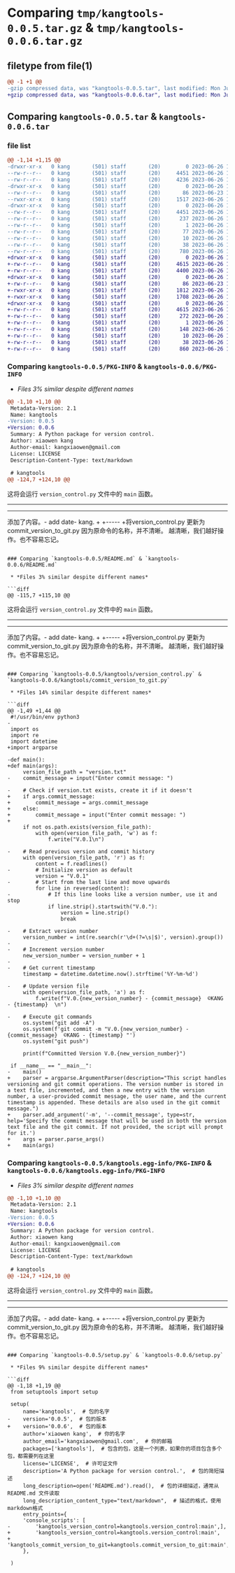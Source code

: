 # Comparing `tmp/kangtools-0.0.5.tar.gz` & `tmp/kangtools-0.0.6.tar.gz`

## filetype from file(1)

```diff
@@ -1 +1 @@
-gzip compressed data, was "kangtools-0.0.5.tar", last modified: Mon Jun 26 14:46:25 2023, max compression
+gzip compressed data, was "kangtools-0.0.6.tar", last modified: Mon Jun 26 15:14:20 2023, max compression
```

## Comparing `kangtools-0.0.5.tar` & `kangtools-0.0.6.tar`

### file list

```diff
@@ -1,14 +1,15 @@
-drwxr-xr-x   0 kang       (501) staff       (20)        0 2023-06-26 14:46:25.103304 kangtools-0.0.5/
--rw-r--r--   0 kang       (501) staff       (20)     4451 2023-06-26 14:46:25.103196 kangtools-0.0.5/PKG-INFO
--rw-r--r--   0 kang       (501) staff       (20)     4236 2023-06-26 14:44:08.000000 kangtools-0.0.5/README.md
-drwxr-xr-x   0 kang       (501) staff       (20)        0 2023-06-26 14:46:25.102342 kangtools-0.0.5/kangtools/
--rw-r--r--   0 kang       (501) staff       (20)       86 2023-06-23 19:39:26.000000 kangtools-0.0.5/kangtools/__init__.py
--rwxr-xr-x   0 kang       (501) staff       (20)     1517 2023-06-26 14:42:53.000000 kangtools-0.0.5/kangtools/version_control.py
-drwxr-xr-x   0 kang       (501) staff       (20)        0 2023-06-26 14:46:25.103048 kangtools-0.0.5/kangtools.egg-info/
--rw-r--r--   0 kang       (501) staff       (20)     4451 2023-06-26 14:46:25.000000 kangtools-0.0.5/kangtools.egg-info/PKG-INFO
--rw-r--r--   0 kang       (501) staff       (20)      237 2023-06-26 14:46:25.000000 kangtools-0.0.5/kangtools.egg-info/SOURCES.txt
--rw-r--r--   0 kang       (501) staff       (20)        1 2023-06-26 14:46:25.000000 kangtools-0.0.5/kangtools.egg-info/dependency_links.txt
--rw-r--r--   0 kang       (501) staff       (20)       77 2023-06-26 14:46:25.000000 kangtools-0.0.5/kangtools.egg-info/entry_points.txt
--rw-r--r--   0 kang       (501) staff       (20)       10 2023-06-26 14:46:25.000000 kangtools-0.0.5/kangtools.egg-info/top_level.txt
--rw-r--r--   0 kang       (501) staff       (20)       38 2023-06-26 14:46:25.103337 kangtools-0.0.5/setup.cfg
--rw-r--r--   0 kang       (501) staff       (20)      780 2023-06-26 14:45:51.000000 kangtools-0.0.5/setup.py
+drwxr-xr-x   0 kang       (501) staff       (20)        0 2023-06-26 15:14:20.117156 kangtools-0.0.6/
+-rw-r--r--   0 kang       (501) staff       (20)     4615 2023-06-26 15:14:20.117039 kangtools-0.0.6/PKG-INFO
+-rw-r--r--   0 kang       (501) staff       (20)     4400 2023-06-26 15:10:15.000000 kangtools-0.0.6/README.md
+drwxr-xr-x   0 kang       (501) staff       (20)        0 2023-06-26 15:14:20.116196 kangtools-0.0.6/kangtools/
+-rw-r--r--   0 kang       (501) staff       (20)       86 2023-06-23 19:39:26.000000 kangtools-0.0.6/kangtools/__init__.py
+-rwxr-xr-x   0 kang       (501) staff       (20)     1812 2023-06-26 15:06:30.000000 kangtools-0.0.6/kangtools/commit_version_to_git.py
+-rwxr-xr-x   0 kang       (501) staff       (20)     1708 2023-06-26 15:03:27.000000 kangtools-0.0.6/kangtools/version_control.py
+drwxr-xr-x   0 kang       (501) staff       (20)        0 2023-06-26 15:14:20.116896 kangtools-0.0.6/kangtools.egg-info/
+-rw-r--r--   0 kang       (501) staff       (20)     4615 2023-06-26 15:14:20.000000 kangtools-0.0.6/kangtools.egg-info/PKG-INFO
+-rw-r--r--   0 kang       (501) staff       (20)      272 2023-06-26 15:14:20.000000 kangtools-0.0.6/kangtools.egg-info/SOURCES.txt
+-rw-r--r--   0 kang       (501) staff       (20)        1 2023-06-26 15:14:20.000000 kangtools-0.0.6/kangtools.egg-info/dependency_links.txt
+-rw-r--r--   0 kang       (501) staff       (20)      148 2023-06-26 15:14:20.000000 kangtools-0.0.6/kangtools.egg-info/entry_points.txt
+-rw-r--r--   0 kang       (501) staff       (20)       10 2023-06-26 15:14:20.000000 kangtools-0.0.6/kangtools.egg-info/top_level.txt
+-rw-r--r--   0 kang       (501) staff       (20)       38 2023-06-26 15:14:20.117190 kangtools-0.0.6/setup.cfg
+-rw-r--r--   0 kang       (501) staff       (20)      860 2023-06-26 15:14:12.000000 kangtools-0.0.6/setup.py
```

### Comparing `kangtools-0.0.5/PKG-INFO` & `kangtools-0.0.6/PKG-INFO`

 * *Files 3% similar despite different names*

```diff
@@ -1,10 +1,10 @@
 Metadata-Version: 2.1
 Name: kangtools
-Version: 0.0.5
+Version: 0.0.6
 Summary: A Python package for version control.
 Author: xiaowen kang
 Author-email: kangxiaowen@gmail.com
 License: LICENSE
 Description-Content-Type: text/markdown
 
 # kangtools
@@ -124,7 +124,10 @@
 ```
 
 这将会运行 `version_control.py` 文件中的 `main` 函数。
 
 -----
 ------
 添加了内容。- add date- kang.
+
+-----
+将version_control.py 更新为 commit_version_to_git.py  因为原命令的名称，并不清晰。 越清晰，我们越好操作。也不容易忘记。
```

### Comparing `kangtools-0.0.5/README.md` & `kangtools-0.0.6/README.md`

 * *Files 3% similar despite different names*

```diff
@@ -115,7 +115,10 @@
 ```
 
 这将会运行 `version_control.py` 文件中的 `main` 函数。
 
 -----
 ------
 添加了内容。- add date- kang.
+
+-----
+将version_control.py 更新为 commit_version_to_git.py  因为原命令的名称，并不清晰。 越清晰，我们越好操作。也不容易忘记。
```

### Comparing `kangtools-0.0.5/kangtools/version_control.py` & `kangtools-0.0.6/kangtools/commit_version_to_git.py`

 * *Files 14% similar despite different names*

```diff
@@ -1,49 +1,44 @@
 #!/usr/bin/env python3
-
 import os
 import re
 import datetime
+import argparse
 
-def main():
+def main(args):
     version_file_path = "version.txt"
-    commit_message = input("Enter commit message: ")
 
-    # Check if version.txt exists, create it if it doesn't
+    if args.commit_message:
+        commit_message = args.commit_message
+    else:
+        commit_message = input("Enter commit message: ")
+
     if not os.path.exists(version_file_path):
         with open(version_file_path, 'w') as f:
             f.write("V.0.1\n")
 
-    # Read previous version and commit history
     with open(version_file_path, 'r') as f:
         content = f.readlines()
-        # Initialize version as default
         version = "V.0.1"
-        # Start from the last line and move upwards
         for line in reversed(content):
-            # If this line looks like a version number, use it and stop
             if line.strip().startswith("V.0."):
                 version = line.strip()
                 break
 
-    # Extract version number
     version_number = int(re.search(r'\d+(?=\s|$)', version).group())
-
-    # Increment version number
     new_version_number = version_number + 1
-
-    # Get current timestamp
     timestamp = datetime.datetime.now().strftime('%Y-%m-%d')
 
-    # Update version file
     with open(version_file_path, 'a') as f:
         f.write(f"V.0.{new_version_number} - {commit_message}  ©KANG - {timestamp}  \n")
 
-    # Execute git commands
     os.system("git add -A")
     os.system(f'git commit -m "V.0.{new_version_number} - {commit_message}  ©KANG - {timestamp} "')
     os.system("git push")
 
     print(f"Committed Version V.0.{new_version_number}")
 
 if __name__ == "__main__":
-    main()
+    parser = argparse.ArgumentParser(description="This script handles versioning and git commit operations. The version number is stored in a text file, incremented, and then a new entry with the version number, a user-provided commit message, the user name, and the current timestamp is appended. These details are also used in the git commit message.")
+    parser.add_argument('-m', '--commit_message', type=str, help='Specify the commit message that will be used in both the version text file and the git commit. If not provided, the script will prompt for it.')
+    args = parser.parse_args()
+    main(args)
```

### Comparing `kangtools-0.0.5/kangtools.egg-info/PKG-INFO` & `kangtools-0.0.6/kangtools.egg-info/PKG-INFO`

 * *Files 3% similar despite different names*

```diff
@@ -1,10 +1,10 @@
 Metadata-Version: 2.1
 Name: kangtools
-Version: 0.0.5
+Version: 0.0.6
 Summary: A Python package for version control.
 Author: xiaowen kang
 Author-email: kangxiaowen@gmail.com
 License: LICENSE
 Description-Content-Type: text/markdown
 
 # kangtools
@@ -124,7 +124,10 @@
 ```
 
 这将会运行 `version_control.py` 文件中的 `main` 函数。
 
 -----
 ------
 添加了内容。- add date- kang.
+
+-----
+将version_control.py 更新为 commit_version_to_git.py  因为原命令的名称，并不清晰。 越清晰，我们越好操作。也不容易忘记。
```

### Comparing `kangtools-0.0.5/setup.py` & `kangtools-0.0.6/setup.py`

 * *Files 9% similar despite different names*

```diff
@@ -1,18 +1,19 @@
 from setuptools import setup
 
 setup(
     name='kangtools',  # 包的名字
-    version='0.0.5',  # 包的版本
+    version='0.0.6',  # 包的版本
     author='xiaowen kang',  # 你的名字
     author_email='kangxiaowen@gmail.com',  # 你的邮箱
     packages=['kangtools'],  # 包含的包，这是一个列表，如果你的项目包含多个包，都需要列在这里
     license='LICENSE',  # 许可证文件
     description='A Python package for version control.',  # 包的简短描述
     long_description=open('README.md').read(),  # 包的详细描述，通常从 README.md 文件读取
     long_description_content_type="text/markdown",  # 描述的格式，使用markdown格式
     entry_points={
     'console_scripts': [
-        'kangtools_version_control=kangtools.version_control:main',],
+        'kangtools_version_control=kangtools.version_control:main',
+        'kangtools_commit_version_to_git=kangtools.commit_version_to_git:main',],
     },
 
 )
```

